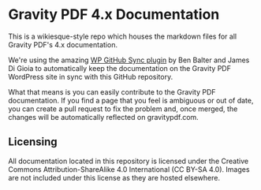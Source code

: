 # Gravity PDF 4.x Documentation

This is a wikiesque-style repo which houses the markdown files for all Gravity PDF's 4.x documentation.

We're using the amazing [WP GitHub Sync plugin](https://github.com/benbalter/wordpress-github-sync) by Ben Balter and James Di Gioia to automatically keep the documentation on the Gravity PDF WordPress site in sync with this GitHub repository.

What that means is you can easily contribute to the Gravity PDF documentation. If you find a page that you feel is ambiguous or out of date, you can create a pull request to fix the problem and, once merged, the changes will be automatically reflected on gravitypdf.com.

## Licensing

All documentation located in this repository is licensed under the Creative Commons Attribution-ShareAlike 4.0 International (CC BY-SA 4.0). Images are not included under this license as they are hosted elsewhere.
